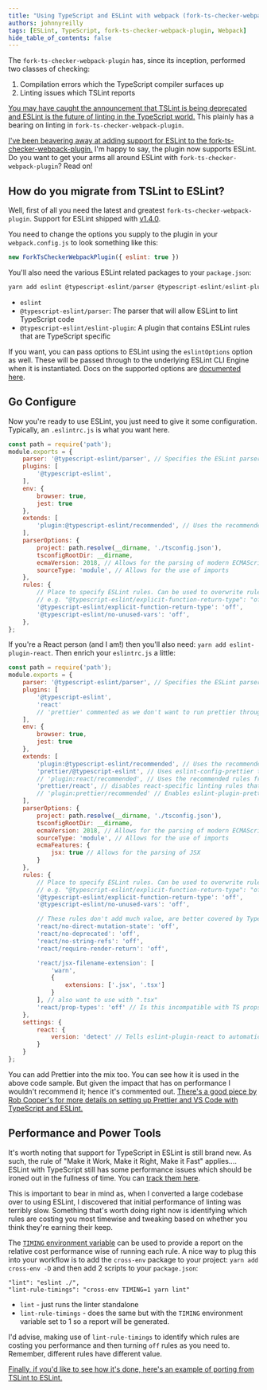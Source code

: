 ```yaml
---
title: "Using TypeScript and ESLint with webpack (fork-ts-checker-webpack-plugin new feature!)"
authors: johnnyreilly
tags: [ESLint, TypeScript, fork-ts-checker-webpack-plugin, Webpack]
hide_table_of_contents: false
---
```

The `fork-ts-checker-webpack-plugin` has, since its inception, performed two classes of checking:

1. Compilation errors which the TypeScript compiler surfaces up
2. Linting issues which TSLint reports



[You may have caught the announcement that TSLint is being deprecated and ESLint is the future of linting in the TypeScript world.](https://eslint.org/blog/2019/01/future-typescript-eslint) This plainly has a bearing on linting in `fork-ts-checker-webpack-plugin`.

[I've been beavering away at adding support for ESLint to the fork-ts-checker-webpack-plugin.](https://github.com/TypeStrong/fork-ts-checker-webpack-plugin/pull/305) I'm happy to say, the plugin now supports ESLint. Do you want to get your arms all around ESLint with `fork-ts-checker-webpack-plugin`? Read on!

## How do you migrate from TSLint to ESLint?

Well, first of all you need the latest and greatest `fork-ts-checker-webpack-plugin`. Support for ESLint shipped with [v1.4.0](https://github.com/TypeStrong/fork-ts-checker-webpack-plugin/releases/tag/v1.4.0).

You need to change the options you supply to the plugin in your `webpack.config.js` to look something like this:



```js
new ForkTsCheckerWebpackPlugin({ eslint: true })
```



You'll also need the various ESLint related packages to your `package.json`:



```js
yarn add eslint @typescript-eslint/parser @typescript-eslint/eslint-plugin --dev
```



- `eslint`
- `@typescript-eslint/parser`: The parser that will allow ESLint to lint TypeScript code
- `@typescript-eslint/eslint-plugin`: A plugin that contains ESLint rules that are TypeScript specific



If you want, you can pass options to ESLint using the `eslintOptions` option as well. These will be passed through to the underlying ESLint CLI Engine when it is instantiated. Docs on the supported options are [documented here](https://eslint.org/docs/developer-guide/nodejs-api#cliengine).

## Go Configure

Now you're ready to use ESLint, you just need to give it some configuration. Typically, an `.eslintrc.js` is what you want here.

```js
const path = require('path');
module.exports = {
    parser: '@typescript-eslint/parser', // Specifies the ESLint parser
    plugins: [
        '@typescript-eslint',
    ],
    env: {
        browser: true,
        jest: true
    },
    extends: [
        'plugin:@typescript-eslint/recommended', // Uses the recommended rules from the @typescript-eslint/eslint-plugin
    ],
    parserOptions: {
        project: path.resolve(__dirname, './tsconfig.json'),
        tsconfigRootDir: __dirname,
        ecmaVersion: 2018, // Allows for the parsing of modern ECMAScript features
        sourceType: 'module', // Allows for the use of imports
    },
    rules: {
        // Place to specify ESLint rules. Can be used to overwrite rules specified from the extended configs
        // e.g. "@typescript-eslint/explicit-function-return-type": "off",
        '@typescript-eslint/explicit-function-return-type': 'off',
        '@typescript-eslint/no-unused-vars': 'off',
    },
};
```

If you're a React person (and I am!) then you'll also need: `yarn add eslint-plugin-react`. Then enrich your `eslintrc.js` a little:

```js
const path = require('path');
module.exports = {
    parser: '@typescript-eslint/parser', // Specifies the ESLint parser
    plugins: [
        '@typescript-eslint',
        'react'
        // 'prettier' commented as we don't want to run prettier through eslint because performance
    ],
    env: {
        browser: true,
        jest: true
    },
    extends: [
        'plugin:@typescript-eslint/recommended', // Uses the recommended rules from the @typescript-eslint/eslint-plugin
        'prettier/@typescript-eslint', // Uses eslint-config-prettier to disable ESLint rules from @typescript-eslint/eslint-plugin that would conflict with prettier
        // 'plugin:react/recommended', // Uses the recommended rules from @eslint-plugin-react
        'prettier/react', // disables react-specific linting rules that conflict with prettier
        // 'plugin:prettier/recommended' // Enables eslint-plugin-prettier and displays prettier errors as ESLint errors. Make sure this is always the last configuration in the extends array.
    ],
    parserOptions: {
        project: path.resolve(__dirname, './tsconfig.json'),
        tsconfigRootDir: __dirname,
        ecmaVersion: 2018, // Allows for the parsing of modern ECMAScript features
        sourceType: 'module', // Allows for the use of imports
        ecmaFeatures: {
            jsx: true // Allows for the parsing of JSX
        }
    },
    rules: {
        // Place to specify ESLint rules. Can be used to overwrite rules specified from the extended configs
        // e.g. "@typescript-eslint/explicit-function-return-type": "off",
        '@typescript-eslint/explicit-function-return-type': 'off',
        '@typescript-eslint/no-unused-vars': 'off',

        // These rules don't add much value, are better covered by TypeScript and good definition files
        'react/no-direct-mutation-state': 'off',
        'react/no-deprecated': 'off',
        'react/no-string-refs': 'off',
        'react/require-render-return': 'off',

        'react/jsx-filename-extension': [
            'warn',
            {
                extensions: ['.jsx', '.tsx']
            }
        ], // also want to use with ".tsx"
        'react/prop-types': 'off' // Is this incompatible with TS props type?
    },
    settings: {
        react: {
            version: 'detect' // Tells eslint-plugin-react to automatically detect the version of React to use
        }
    }
};
```

You can add Prettier into the mix too. You can see how it is used in the above code sample. But given the impact that has on performance I wouldn't recommend it; hence it's commented out. [There's a good piece by Rob Cooper's for more details on setting up Prettier and VS Code with TypeScript and ESLint.](https://dev.to/robertcoopercode/using-eslint-and-prettier-in-a-typescript-project-53jb)

## Performance and Power Tools

It's worth noting that support for TypeScript in ESLint is still brand new. As such, the rule of "Make it Work, Make it Right, Make it Fast" applies.... ESLint with TypeScript still has some performance issues which should be ironed out in the fullness of time. You can [track them here](https://github.com/typescript-eslint/typescript-eslint/issues/389).

This is important to bear in mind as, when I converted a large codebase over to using ESLint, I discovered that initial performance of linting was terribly slow. Something that's worth doing right now is identifying which rules are costing you most timewise and tweaking based on whether you think they're earning their keep.

The [`TIMING` environment variable](https://eslint.org/docs/developer-guide/working-with-rules#per-rule-performance) can be used to provide a report on the relative cost performance wise of running each rule. A nice way to plug this into your workflow is to add the `cross-env` package to your project: `yarn add cross-env -D` and then add 2 scripts to your `package.json`:

```
"lint": "eslint ./", 
"lint-rule-timings": "cross-env TIMING=1 yarn lint"
```

- `lint` \- just runs the linter standalone
- `lint-rule-timings` \- does the same but with the `TIMING` environment variable set to 1 so a report will be generated.



I'd advise, making use of `lint-rule-timings` to identify which rules are costing you performance and then turning `off` rules as you need to. Remember, different rules have different value.

[Finally, if you'd like to see how it's done, here's an example of porting from TSLint to ESLint.](https://github.com/TypeStrong/ts-loader/pull/960)


